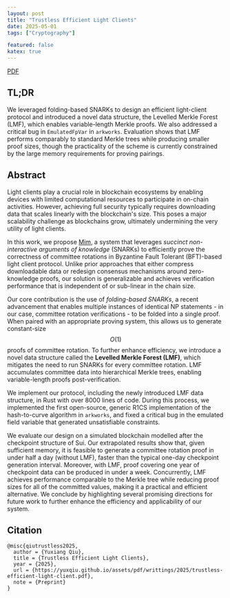 ```yaml
---
layout: post
title: "Trustless Efficient Light Clients"
date: 2025-05-01
tags: ["Cryptography"]

featured: false
katex: true
---
```


<div class="links">
    <a href="/assets/pdf/writings/2025/trustless-efficient-light-client.pdf" class="btn btn-sm z-depth-0" role="button" rel="external nofollow noopener" target="_blank">PDF</a>
</div>

## TL;DR

We leveraged folding-based SNARKs to design an efficient light-client protocol and introduced a novel data structure, the Levelled Merkle Forest (LMF), which enables variable-length Merkle proofs. We also addressed a critical bug in `EmulatedFpVar` in `arkworks`. Evaluation shows that LMF performs comparably to standard Merkle trees while producing smaller proof sizes, though the practicality of the scheme is currently constrained by the large memory requirements for proving pairings.

## Abstract

Light clients play a crucial role in blockchain ecosystems by enabling devices with limited computational resources to participate in on-chain activities. However, achieving full security typically requires downloading data that scales linearly with the blockchain's size. This poses a major scalability challenge as blockchains grow, ultimately undermining the very utility of light clients.

In this work, we propose [Mim](https://github.com/yuxqiu/mim), a system that leverages *succinct non-interactive arguments of knowledge* (SNARKs) to efficiently prove the correctness of committee rotations in Byzantine Fault Tolerant (BFT)-based light client protocol. Unlike prior approaches that either compress downloadable data or redesign consensus mechanisms around zero-knowledge proofs, our solution is generalizable and achieves verification performance that is independent of or sub-linear in the chain size.

Our core contribution is the use of *folding-based SNARKs*, a recent advancement that enables multiple instances of identical NP statements - in our case, committee rotation verifications - to be folded into a single proof. When paired with an appropriate proving system, this allows us to generate constant-size $$O(1)$$ proofs of committee rotation. To further enhance efficiency, we introduce a novel data structure called the **Levelled Merkle Forest (LMF)**, which mitigates the need to run SNARKs for every committee rotation. LMF accumulates committee data into hierarchical Merkle trees, enabling variable-length proofs post-verification.

We implement our protocol, including the newly introduced LMF data structure, in Rust with over 8000 lines of code. During this process, we implemented the first open-source, generic R1CS implementation of the hash-to-curve algorithm in `arkworks`, and fixed a critical bug in the emulated field variable that generated unsatisfiable constraints.

We evaluate our design on a simulated blockchain modelled after the checkpoint structure of Sui. Our extrapolated results show that, given sufficient memory, it is feasible to generate a committee rotation proof in under half a day (without LMF), faster than the typical one-day checkpoint generation interval. Moreover, with LMF, proof covering one year of checkpoint data can be produced in under a week. Concurrently, LMF achieves performance comparable to the Merkle tree while reducing proof sizes for all of the committed values, making it a practical and efficient alternative. We conclude by highlighting several promising directions for future work to further enhance the efficiency and applicability of our system.

## Citation

```
@misc{qiutrustless2025,
  author = {Yuxiang Qiu},
  title = {Trustless Efficient Light Clients},
  year = {2025},
  url = {https://yuxqiu.github.io/assets/pdf/writtings/2025/trustless-efficient-light-client.pdf},
  note = {Preprint}
}
```